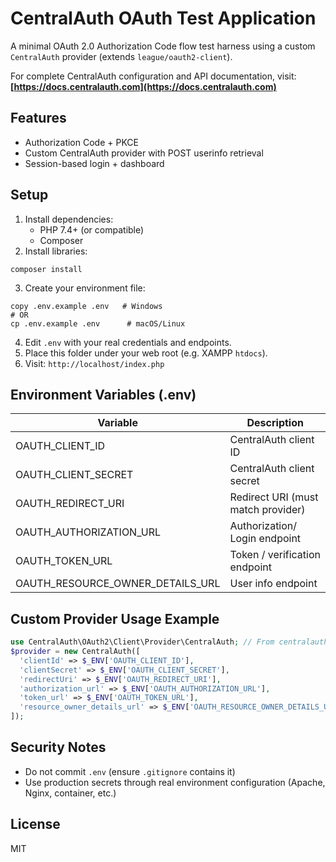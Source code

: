 # CentralAuth OAuth Test Application

A minimal OAuth 2.0 Authorization Code flow test harness using a custom `CentralAuth` provider (extends `league/oauth2-client`).

For complete CentralAuth configuration and API documentation, visit: **[https://docs.centralauth.com](https://docs.centralauth.com)**

## Features
- Authorization Code + PKCE
- Custom CentralAuth provider with POST userinfo retrieval
- Session-based login + dashboard

## Setup
1. Install dependencies:
   - PHP 7.4+ (or compatible)
   - Composer
2. Install libraries:
```
composer install
```
3. Create your environment file:
```
copy .env.example .env   # Windows
# OR
cp .env.example .env      # macOS/Linux
```
4. Edit `.env` with your real credentials and endpoints.
5. Place this folder under your web root (e.g. XAMPP `htdocs`).
6. Visit: `http://localhost/index.php`

## Environment Variables (.env)
| Variable                         | Description                        |
| -------------------------------- | ---------------------------------- |
| OAUTH_CLIENT_ID                  | CentralAuth client ID              |
| OAUTH_CLIENT_SECRET              | CentralAuth client secret          |
| OAUTH_REDIRECT_URI               | Redirect URI (must match provider) |
| OAUTH_AUTHORIZATION_URL          | Authorization/ Login endpoint      |
| OAUTH_TOKEN_URL                  | Token / verification endpoint      |
| OAUTH_RESOURCE_OWNER_DETAILS_URL | User info endpoint                 |

## Custom Provider Usage Example
```php
use CentralAuth\OAuth2\Client\Provider\CentralAuth; // From centralauth/oauth2-centralauth package
$provider = new CentralAuth([
  'clientId' => $_ENV['OAUTH_CLIENT_ID'],
  'clientSecret' => $_ENV['OAUTH_CLIENT_SECRET'],
  'redirectUri' => $_ENV['OAUTH_REDIRECT_URI'],
  'authorization_url' => $_ENV['OAUTH_AUTHORIZATION_URL'],
  'token_url' => $_ENV['OAUTH_TOKEN_URL'],
  'resource_owner_details_url' => $_ENV['OAUTH_RESOURCE_OWNER_DETAILS_URL']
]);
```

## Security Notes
- Do not commit `.env` (ensure `.gitignore` contains it)
- Use production secrets through real environment configuration (Apache, Nginx, container, etc.)

## License
MIT
